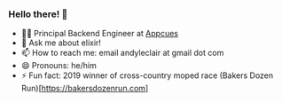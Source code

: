 ### Hello there! 👋

- 🧙‍♂️ Principal Backend Engineer at [Appcues](https://github.com/appcues)
- 💬 Ask me about elixir! 
- 📫 How to reach me: email andyleclair at gmail dot com
- 😄 Pronouns: he/him
- ⚡ Fun fact: 2019 winner of cross-country moped race (Bakers Dozen Run)[https://bakersdozenrun.com]
